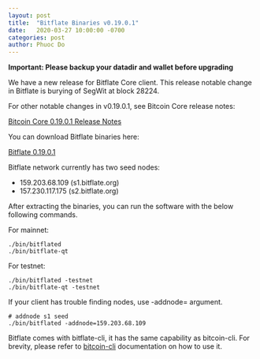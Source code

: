```yaml
---
layout: post
title:  "Bitflate Binaries v0.19.0.1"
date:   2020-03-27 10:00:00 -0700
categories: post
author: Phuoc Do
---
```


**Important: Please backup your datadir and wallet before upgrading**

We have a new release for Bitflate Core client. This release notable change in Bitflate is burying of SegWit at block 28224.

For other notable changes in v0.19.0.1, see Bitcoin Core release notes:

[Bitcoin Core 0.19.0.1 Release Notes](https://bitcoin.org/en/release/v0.19.0.1)

You can download Bitflate binaries here:

[Bitflate 0.19.0.1](https://github.com/bitflate/bitflate/releases/tag/v0.19.0.1)

Bitflate network currently has two seed nodes:

- 159.203.68.109 (s1.bitflate.org)
- 157.230.117.175 (s2.bitflate.org)

After extracting the binaries, you can run the software with the below following commands.

For mainnet:

```
./bin/bitflated
./bin/bitflate-qt
```

For testnet:

```
./bin/bitflated -testnet
./bin/bitflate-qt -testnet
```

If your client has trouble finding nodes, use -addnode= argument.

```
# addnode s1 seed
./bin/bitflated -addnode=159.203.68.109
```

Bitflate comes with bitflate-cli, it has the same capability as bitcoin-cli. For brevity,
please refer to [bitcoin-cli](https://en.bitcoin.it/wiki/Original_Bitcoin_client/API_calls_list) documentation on how to use it.